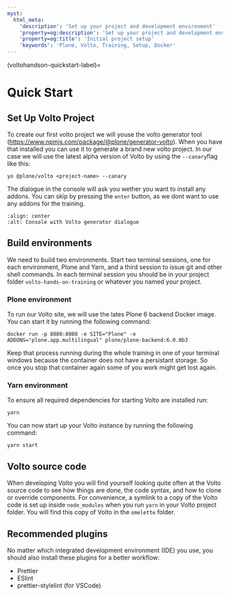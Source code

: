 ```yaml
---
myst:
  html_meta:
    'description': 'Set up your project and development environment'
    'property=og:description': 'Set up your project and development environment'
    'property=og:title': 'Initial project setup'
    'keywords': 'Plone, Volto, Training, Setup, Docker'
---
```


(voltohandson-quickstart-label)=

# Quick Start

## Set Up Volto Project

To create our first volto project we will youse the volto generator tool (https://www.npmjs.com/package/@plone/generator-volto). When you have that installed you can use it to generate a brand new volto project. In our case we will use the latest alpha version of Volto by using the `--canary`flag like this:

```shell
yo @plone/volto <project-name> --canary
```

The dialogue in the console will ask you wether you want to install any addons. You can skip by pressing the `enter` button, as we dont want to use any addons for the training.

```{image} _static/volto_generator_terminal.png
:align: center
:alt: Console with Volto generator dialogue
```

## Build environments

We need to build two environments.
Start two terminal sessions, one for each environment, Plone and Yarn, and a third session to issue git and other shell commands.
In each terminal session you should be in your project folder `volto-hands-on-training` or whatever you named your project.

### Plone environment

To run our Volto site, we will use the lates Plone 6 backend Docker image.
You can start it by running the following command:

```shell
docker run -p 8080:8080 -e SITE="Plone" -e ADDONS="plone.app.multilingual" plone/plone-backend:6.0.0b3
```

Keep that process running during the whole training in one of your terminal windows because the container does not have a persistant storage. So once you stop that container again some of you work might get lost again.

### Yarn environment

To ensure all required dependencies for starting Volto are installed run:

```shell
yarn
```

You can now start up your Volto instance by running the following command:

```shell
yarn start
```

## Volto source code

When developing Volto you will find yourself looking quite often at the Volto source code to see how things are done, the code syntax, and how to clone or override components.
For convenience, a symlink to a copy of the Volto code is set up inside `node_modules` when you run `yarn` in your Volto project folder.
You will find this copy of Volto in the `omelette` folder.

## Recommended plugins

No matter which integrated development environment (IDE) you use, you should also install these plugins for a better workflow:

- Prettier
- ESlint
- prettier-stylelint (for VSCode)
